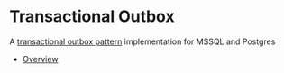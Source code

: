 # Transactional Outbox

A [transactional outbox pattern](https://microservices.io/patterns/data/transactional-outbox.html) implementation for MSSQL and Postgres

- [Overview](./docs/index.md)
